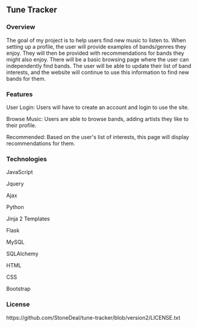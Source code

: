 <h2>Tune Tracker</h2>

<h3>Overview</h3>
<p>The goal of my project is to help users find new music to listen to.
When setting up a profile, the user will provide examples of bands/genres they enjoy. They will then be provided with recommendations for bands they might also enjoy. There will be a basic browsing page where
the user can independently find bands. The user will be able to update
their list of band interests, and the website will continue to use this information to find new bands for them.</p>
<h3>Features</h3>
<p>User Login: Users will have to create an account and login to use the site.

Browse Music: Users are able to browse bands, adding artists they like to their profile.

Recommended: Based on the user's list of interests, this page will display recommendations for them.</p>
<h3>Technologies</h3>

<p>JavaScript</p>
<p>Jquery</p>
<p>Ajax</p>
<p>Python</p>
<p>Jinja 2 Templates</p>
<p>Flask</p>
<p>MySQL</p>
<p>SQLAlchemy</p>
<p>HTML</p>
<p>CSS</p>
<p>Bootstrap</p>


<h3>License</h3>
https://github.com/StoneDeal/tune-tracker/blob/version2/LICENSE.txt
